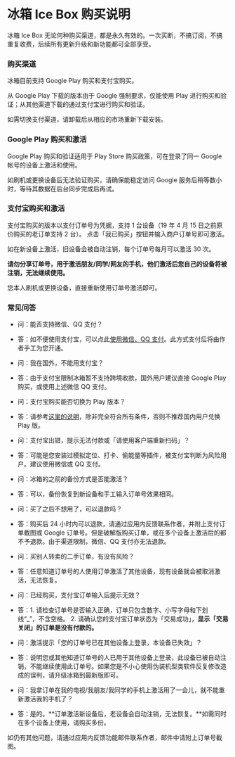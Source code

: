 <script src="/main.js?raw=true"></script>

# 冰箱 Ice Box 购买说明

冰箱 Ice Box 无论何种购买渠道，都是永久有效的。一次买断，不搞订阅，不搞重复收费，后续所有更新升级和新功能都可全部享受。

### 购买渠道

冰箱目前支持 Google Play 购买和支付宝购买。

从 Google Play 下载的版本由于 Google 强制要求，仅能使用 Play 进行购买和验证；从其他渠道下载的通过支付宝进行购买和验证。

如需切换支付渠道，请卸载后从相应的市场重新下载安装。

### Google Play 购买和激活

Google Play 购买和验证适用于 Play Store 购买政策，可在登录了同一 Google 帐号的设备上激活和使用。

如刷机或更换设备后无法验证购买，请确保能稳定访问 Google 服务后稍等数小时，等待其数据在后台同步完成后再试。

### 支付宝购买和激活

支付宝购买的版本以支付订单号为凭据，支持 1 台设备（19 年 4 月 15 日之前原价购买的老订单支持 2 台）。
点击「我已购买」按钮并输入商户订单号即可激活。

如在新设备上激活，旧设备会被自动注销，每个订单号每月可以激活 30 次。

**请勿分享订单号，用于激活朋友/同学/网友的手机，他们激活后您自己的设备将被注销，无法继续使用。**

您本人刷机或更换设备，直接重新使用订单号激活即可。


### 常见问答

- 问：能否支持微信、QQ 支付？
- 答：如不便使用支付宝，可以点此[使用微信、QQ 支付](https://iceboxdoc.catchingnow.com/%E5%85%B6%E4%BB%96%E6%94%AF%E4%BB%98%E6%96%B9%E5%BC%8F)。此方式支付后将由作者手工为您开通。

- 问：我在国外，不能用支付宝？
- 答：由于支付宝限制冰箱暂不支持跨境收款，国外用户建议直接 Google Play 购买，或使用上述微信 QQ 支付。

- 问：支付宝购买能否切换为 Play 版本？
- 答：请参考[这里的说明](https://iceboxdoc.catchingnow.com/%E6%94%AF%E4%BB%98%E5%AE%9D%E5%85%91%E6%8D%A2%20Play%20%E5%85%91%E6%8D%A2%E7%A0%81)，除非完全符合所有条件，否则不推荐国内用户兑换 Play 版。

- 问：支付宝出错，提示无法付款或「请使用客户端重新扫码」？
- 答：可能是您安装过模拟定位、打卡、偷能量等插件，被支付宝判断为风险用户。建议使用微信或 QQ 支付。

- 问：冰箱的之前的备份方式是否能激活？
- 答：可以，备份恢复到新设备和手工输入订单号效果相同。

- 问：买了之后不想用了，可以退款吗？
- 答：购买后 24 小时内可以退款，请通过应用内反馈联系作者，并附上支付订单截图或 Google 订单号。但是破解版购买订单，或在多个设备上激活后的都不予退款。由于渠道限制，微信、QQ 支付亦无法退款。

- 问：买别人转卖的二手订单，有没有风险？
- 答：任意知道订单号的人使用订单激活了其他设备，现有设备就会被取消激活，无法恢复。

- 问：已经购买，支付宝订单输入后提示无效？
- 答：1. 请检查订单号是否输入正确，订单只包含数字、小写字母和下划线“_”，不含空格。 2. 请确认您的支付宝订单状态为「交易成功」，**显示「交易关闭」的订单是没有付款的。**

- 问：激活提示「您的订单号已在其他设备上登录，本设备已失效」？
- 答：说明您或其他知道订单号的人已用于其他设备上登录，此设备已被自动注销，不能继续使用此订单号。如果您是不小心使用伪装机型类软件反复修改造成的误判，请升级冰箱到最新版即可。

- 问：我拿订单在我的电视/我朋友/我同学的手机上激活用了一会儿，就不能重新激活我的手机了？
- 答：是的。**订单激活新设备后，老设备会自动注销，无法恢复。**如需同时在多个设备上使用，请购买多份。


如仍有其他问题，请通过应用内反馈功能邮件联系作者，邮件中请附上订单号截图。
